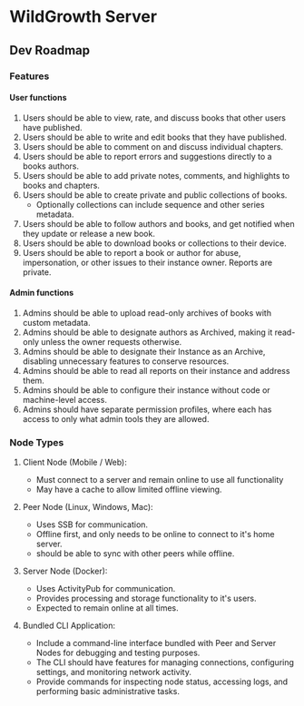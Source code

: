 # WildGrowth Server

## Dev Roadmap

### Features

#### User functions

   1. Users should be able to view, rate, and discuss books that other users have published.
   2. Users should be able to write and edit books that they have published.
   3. Users should be able to comment on and discuss individual chapters.
   4. Users should be able to report errors and suggestions directly to a books authors.
   5. Users should be able to add private notes, comments, and highlights to books and chapters.
   6. Users should be able to create private and public collections of books.
      - Optionally collections can include sequence and other series metadata.
   7. Users should be able to follow authors and books, and get notified when they update or release a new book.
   8. Users should be able to download books or collections to their device.
   9. Users should be able to report a book or author for abuse, impersonation, or other issues to their instance owner. Reports are private.

#### Admin functions

   1. Admins should be able to upload read-only archives of books with custom metadata.
   2. Admins should be able to designate authors as Archived, making it read-only unless the owner requests otherwise.
   3. Admins should be able to designate their Instance as an Archive, disabling unnecessary features to conserve resources.
   4. Admins should be able to read all reports on their instance and address them.
   5. Admins should be able to configure their instance without code or machine-level access.
   6. Admins should have separate permission profiles, where each has access to only what admin tools they are allowed.

### Node Types

   1. Client Node (Mobile / Web):
      - Must connect to a server and remain online to use all functionality
      - May have a cache to allow limited offline viewing.

   2. Peer Node (Linux, Windows, Mac):
      - Uses SSB for communication.
      - Offline first, and only needs to be online to connect to it's home server.
      - should be able to sync with other peers while offline.

   3. Server Node (Docker):
      - Uses ActivityPub for communication.
      - Provides processing and storage functionality to it's users.
      - Expected to remain online at all times.

   4. Bundled CLI Application:
      - Include a command-line interface bundled with Peer and Server Nodes for debugging and testing purposes.
      - The CLI should have features for managing connections, configuring settings, and monitoring network activity.
      - Provide commands for inspecting node status, accessing logs, and performing basic administrative tasks.
